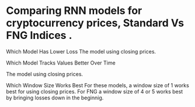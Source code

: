 # Comparing RNN models for cryptocurrency prices, Standard Vs FNG Indices .

Which Model Has Lower Loss
The model using closing prices. 


Which Model Tracks Values Better Over Time 

The model using closing prices. 


Which Window Size Works Best
For these models, a window size of 1 works best for using closing prices. For FNG a window size of 4 or 5 works best by bringing losses down in the beginnig. 